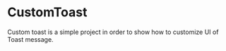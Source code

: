 CustomToast
===========

Custom toast is a simple project in order to show how to customize UI of Toast message.
